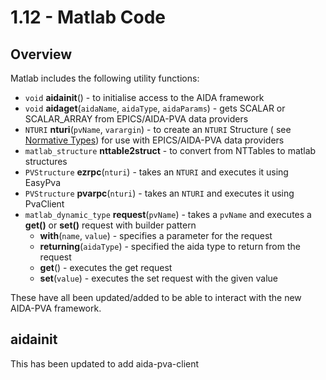 # 1.12 - Matlab Code
## Overview
Matlab includes the following utility functions:

- `void` **aidainit**() - to initialise access to the AIDA framework
- `void` **aidaget**(`aidaName`, `aidaType`, `aidaParams`) - gets SCALAR or SCALAR_ARRAY from EPICS/AIDA-PVA data
  providers
- `NTURI` **nturi**(`pvName`, `varargin`) - to create an `NTURI` Structure (
  see [Normative Types](2_2_Normative_Types.md)) for use with EPICS/AIDA-PVA data providers
- `matlab_structure` **nttable2struct** - to convert from NTTables to matlab structures
- `PVStructure` **ezrpc**(`nturi`) - takes an `NTURI` and executes it using EasyPva
- `PVStructure` **pvarpc**(`nturi`) - takes an `NTURI` and executes it using PvaClient
- `matlab_dynamic_type` **request**(`pvName`) - takes a `pvName` and executes a **get()** or **set()** request with
  builder pattern
    - **with**(`name`, `value`) - specifies a parameter for the request
    - **returning**(`aidaType`) - specified the aida type to return from the request
    - **get**() - executes the get request
    - **set**(`value`) - executes the set request with the given value

These have all been updated/added to be able to interact with the new AIDA-PVA framework.

## aidainit
This has been updated to add aida-pva-client


